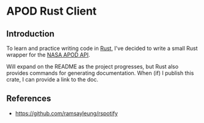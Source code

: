 # APOD Rust Client

## Introduction

To learn and practice writing code in [Rust](https://www.rust-lang.org/), I've decided to write a small Rust wrapper for the [NASA APOD API](https://github.com/nasa/apod-api).

Will expand on the README as the project progresses, but Rust also provides commands for generating documentation. When (if) I publish this crate, I can provide a link to the doc.

## References

- https://github.com/ramsayleung/rspotify
